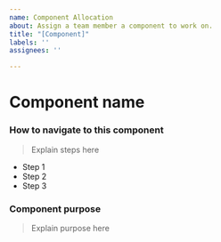 ```yaml
---
name: Component Allocation
about: Assign a team member a component to work on.
title: "[Component]"
labels: ''
assignees: ''

---
```


# Component name

### How to navigate to this component
> Explain steps here
* Step 1
* Step 2
* Step 3

### Component purpose
> Explain purpose here
